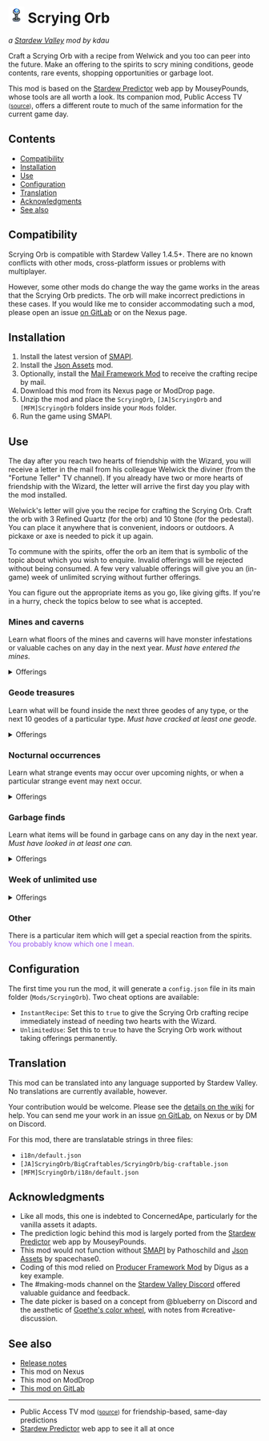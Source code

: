# ![[icon]](assets/icon.png) Scrying Orb
*a [Stardew Valley](http://stardewvalley.net/) mod by kdau*

Craft a Scrying Orb with a recipe from Welwick and you too can peer into the future. Make an offering to the spirits to scry mining conditions, geode contents, rare events, shopping opportunities or garbage loot.

This mod is based on the [Stardew Predictor](https://mouseypounds.github.io/stardew-predictor/) web app by MouseyPounds, whose tools are all worth a look. Its companion mod, Public Access TV<!-- TODO: PublicAccessTV Nexus link --> <small>([source](../PublicAccessTV))</small>, offers a different route to much of the same information for the current game day.

## Contents

* [Compatibility](#compatibility)
* [Installation](#installation)
* [Use](#use)
* [Configuration](#configuration)
* [Translation](#translation)
* [Acknowledgments](#acknowledgments)
* [See also](#see-also)

## Compatibility

Scrying Orb is compatible with Stardew Valley 1.4.5+. There are no known conflicts with other mods, cross-platform issues or problems with multiplayer.

However, some other mods do change the way the game works in the areas that the Scrying Orb predicts. The orb will make incorrect predictions in these cases. If you would like me to consider accommodating such a mod, please open an issue [on GitLab](https://gitlab.com/kdau/predictivemods/-/issues) or on the Nexus page<!-- TODO: ScryingOrb Nexus issues link -->.

## Installation

1. Install the latest version of [SMAPI](https://smapi.io/).
1. Install the [Json Assets](https://www.nexusmods.com/stardewvalley/mods/1720) mod.
1. Optionally, install the [Mail Framework Mod](https://www.nexusmods.com/stardewvalley/mods/1536) to receive the crafting recipe by mail.
1. Download this mod from its Nexus page<!-- TODO: ScryingOrb Nexus files link --> or ModDrop page<!-- TODO: ScryingOrb ModDrop link -->.
1. Unzip the mod and place the `ScryingOrb`, `[JA]ScryingOrb` and `[MFM]ScryingOrb` folders inside your `Mods` folder.
1. Run the game using SMAPI.

## Use

The day after you reach two hearts of friendship with the Wizard, you will receive a letter in the mail from his colleague Welwick the diviner (from the "Fortune Teller" TV channel). If you already have two or more hearts of friendship with the Wizard, the letter will arrive the first day you play with the mod installed.

Welwick's letter will give you the recipe for crafting the Scrying Orb. Craft the orb with 3 Refined Quartz (for the orb) and 10 Stone (for the pedestal). You can place it anywhere that is convenient, indoors or outdoors. A pickaxe or axe is needed to pick it up again.

To commune with the spirits, offer the orb an item that is symbolic of the topic about which you wish to enquire. Invalid offerings will be rejected without being consumed. A few very valuable offerings will give you an (in-game) week of unlimited scrying without further offerings.

You can figure out the appropriate items as you go, like giving gifts. If you're in a hurry, check the topics below to see what is accepted.

### Mines and caverns

Learn what floors of the mines and caverns will have monster infestations or valuable caches on any day in the next year. <em>Must have entered the mines.</em>

<details>
<summary>Offerings</summary>

* 5 Copper Ore
* 3 Iron Ore
* Gold Ore
* Iridium Ore
* 2 Coal
</details>

### Geode treasures

Learn what will be found inside the next three geodes of any type, or the next 10 geodes of a particular type. <em>Must have cracked at least one geode.</em>

<details>
<summary>Offerings</summary>

* any Mineral item other than Limestone or Prismatic Shard
</details>

### Nocturnal occurrences

Learn what strange events may occur over upcoming nights, or when a particular strange event may next occur.

<details>
<summary>Offerings</summary>

* 3 Bat Wing
* Void Egg
* Void Essence
* Void Mayonnaise
* Void Salmon
</details>

<!-- TODO: Market offerings -->

### Garbage finds

Learn what items will be found in garbage cans on any day in the next year. <em>Must have looked in at least one can.</em>

<details>
<summary>Offerings</summary>

* any Trash item
</details>

<!-- TODO: Seek a particular item -->

### Week of unlimited use

<details>
<summary>Offerings</summary>

* Golden Pumpkin
* Magic Rock Candy
* Pearl
* Prismatic Shard
* Treasure Chest
</details>

### Other

There is a particular item which will get a special reaction from the spirits. <span style="color: #9355ea">You probably know which one I mean.</span>

## Configuration

The first time you run the mod, it will generate a `config.json` file in its main folder (`Mods/ScryingOrb`). Two cheat options are available:

* `InstantRecipe`: Set this to `true` to give the Scrying Orb crafting recipe immediately instead of needing two hearts with the Wizard.
* `UnlimitedUse`: Set this to `true` to have the Scrying Orb work without taking offerings permanently.

## Translation

This mod can be translated into any language supported by Stardew Valley. No translations are currently available, however.

Your contribution would be welcome. Please see the [details on the wiki](https://stardewvalleywiki.com/Modding:Translations) for help. You can send me your work in an issue [on GitLab](https://gitlab.com/kdau/predictivemods/-/issues), on Nexus<!-- TODO: ScryingOrb Nexus issues link --> or by DM on Discord.

For this mod, there are translatable strings in three files:

* `i18n/default.json`
* `[JA]ScryingOrb/BigCraftables/ScryingOrb/big-craftable.json`
* `[MFM]ScryingOrb/i18n/default.json`

## Acknowledgments

* Like all mods, this one is indebted to ConcernedApe, particularly for the vanilla assets it adapts.
* The prediction logic behind this mod is largely ported from the [Stardew Predictor](https://mouseypounds.github.io/stardew-predictor/) web app by MouseyPounds.
* This mod would not function without [SMAPI](https://smapi.io/) by Pathoschild and [Json Assets](https://www.nexusmods.com/stardewvalley/mods/1720) by spacechase0.
* Coding of this mod relied on [Producer Framework Mod](https://www.nexusmods.com/stardewvalley/mods/4970) by Digus as a key example.
* The #making-mods channel on the [Stardew Valley Discord](https://discordapp.com/invite/StardewValley) offered valuable guidance and feedback.
* The date picker is based on a concept from @blueberry on Discord and the aesthetic of [Goethe's color wheel](https://commons.wikimedia.org/wiki/File:Goethe,_Farbenkreis_zur_Symbolisierung_des_menschlichen_Geistes-_und_Seelenlebens,_1809.jpg), with notes from #creative-discussion.

## See also

* [Release notes](RELEASE-NOTES.md)
* This mod on Nexus<!-- TODO: ScryingOrb Nexus link -->
* This mod on ModDrop<!-- TODO: ScryingOrb ModDrop link -->
* [This mod on GitLab](https://gitlab.com/kdau/predictivemods/-/tree/master/ScryingOrb)
---
* Public Access TV<!-- TODO: PublicAccessTV Nexus link --> mod <small>([source](../PublicAccessTV))</small> for friendship-based, same-day predictions
* [Stardew Predictor](https://mouseypounds.github.io/stardew-predictor/) web app to see it all at once
